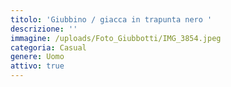 ```yaml
---
titolo: 'Giubbino / giacca in trapunta nero '
descrizione: ''
immagine: /uploads/Foto_Giubbotti/IMG_3854.jpeg
categoria: Casual
genere: Uomo
attivo: true
---
```


